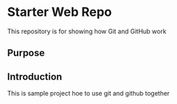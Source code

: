 # Starter Web Repo

This repository is for showing how Git and GitHub work

## Purpose

## Introduction



This is sample project hoe to use git and github together
